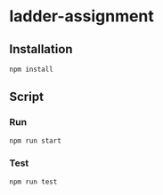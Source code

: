 # ladder-assignment

## Installation

```bash
npm install
```
## Script

### Run
```bash
npm run start
```

### Test
```bash
npm run test
```
